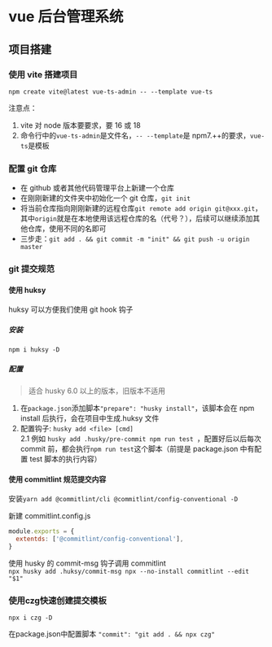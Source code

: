 # vue 后台管理系统

## 项目搭建

### 使用 vite 搭建项目

`npm create vite@latest vue-ts-admin -- --template vue-ts`

注意点：

1. vite 对 node 版本要要求，要 16 或 18
2. 命令行中的`vue-ts-admin`是文件名，`-- --template`是 npm7.++的要求，`vue-ts`是模板

### 配置 git 仓库

- 在 github 或者其他代码管理平台上新建一个仓库
- 在刚刚新建的文件夹中初始化一个 git 仓库，`git init`
- 将当前仓库指向刚刚新建的远程仓库`git remote add origin git@xxx.git`，其中`origin`就是在本地使用该远程仓库的名（代号？），后续可以继续添加其他仓库，使用不同的名即可
- 三步走：`git add . && git commit -m "init" && git push -u origin master`

### git 提交规范

#### 使用 huksy

huksy 可以方便我们使用 git hook 钩子

##### 安装

`npm i huksy -D`

##### 配置

> 适合 husky 6.0 以上的版本，旧版本不适用

1. 在`package.json`添加脚本`"prepare": "husky install"`，该脚本会在 npm install 后执行，会在项目中生成.huksy 文件
2. 配置钩子: `husky add <file> [cmd]`  
   2.1 例如 `husky add .husky/pre-commit npm run test `，配置好后以后每次 commit 前，都会执行`npm run test`这个脚本（前提是 package.json 中有配置 test 脚本的执行内容）

#### 使用 commitlint 规范提交内容

安装`yarn add @commitlint/cli @commitlint/config-conventional -D`

新建 commitlint.config.js

```js
module.exports = {
  extentds: ['@commitlint/config-conventional'],
}
```

使用 husky 的 commit-msg 钩子调用 commitlint   
`npx husky add .huksy/commit-msg npx --no-install commitlint --edit "$1"`

### 使用czg快速创建提交模板

`npx i czg -D`

在package.json中配置脚本 `"commit": "git add . && npx czg"`
